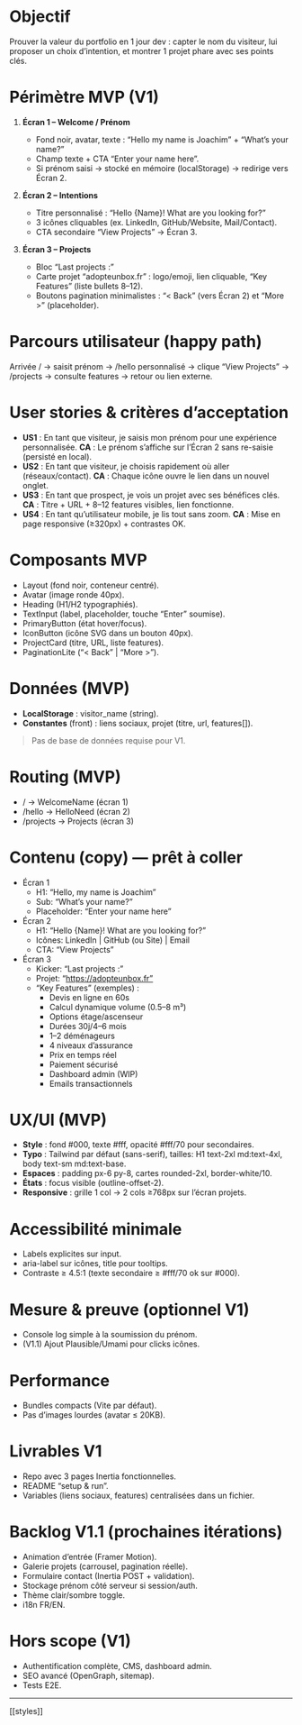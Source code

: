 # **Objectif**

Prouver la valeur du portfolio en 1 jour dev : capter le nom du visiteur, lui proposer un choix d’intention, et montrer 1 projet phare avec ses points clés.

# **Périmètre MVP (V1)**

1. **Écran 1 – Welcome / Prénom**

    - Fond noir, avatar, texte : “Hello my name is Joachim” + “What’s your name?”
    - Champ texte + CTA “Enter your name here”.
    - Si prénom saisi → stocké en mémoire (localStorage) → redirige vers Écran 2.

2. **Écran 2 – Intentions**

    - Titre personnalisé : “Hello {Name}! What are you looking for?”
    - 3 icônes cliquables (ex. LinkedIn, GitHub/Website, Mail/Contact).
    - CTA secondaire “View Projects” → Écran 3.

3. **Écran 3 – Projects**

    - Bloc “Last projects :”
    - Carte projet “adopteunbox.fr” : logo/emoji, lien cliquable, “Key Features” (liste bullets 8–12).
    - Boutons pagination minimalistes : “< Back” (vers Écran 2) et “More >” (placeholder).

# **Parcours utilisateur (happy path)**

Arrivée / → saisit prénom → /hello personnalisé → clique “View Projects” → /projects → consulte features → retour ou lien externe.

# **User stories & critères d’acceptation**

-   **US1** : En tant que visiteur, je saisis mon prénom pour une expérience personnalisée.
    **CA** : Le prénom s’affiche sur l’Écran 2 sans re-saisie (persisté en local).
-   **US2** : En tant que visiteur, je choisis rapidement où aller (réseaux/contact).
    **CA** : Chaque icône ouvre le lien dans un nouvel onglet.
-   **US3** : En tant que prospect, je vois un projet avec ses bénéfices clés.
    **CA** : Titre + URL + 8–12 features visibles, lien fonctionne.
-   **US4** : En tant qu’utilisateur mobile, je lis tout sans zoom.
    **CA** : Mise en page responsive (≥320px) + contrastes OK.

# **Composants MVP**

-   Layout (fond noir, conteneur centré).
-   Avatar (image ronde 40px).
-   Heading (H1/H2 typographiés).
-   TextInput (label, placeholder, touche “Enter” soumise).
-   PrimaryButton (état hover/focus).
-   IconButton (icône SVG dans un bouton 40px).
-   ProjectCard (titre, URL, liste features).
-   PaginationLite (“< Back” | “More >”).

# **Données (MVP)**

-   **LocalStorage** : visitor_name (string).
-   **Constantes** (front) : liens sociaux, projet (titre, url, features[]).

> Pas de base de données requise pour V1.

# **Routing (MVP)**

-   / → WelcomeName (écran 1)
-   /hello → HelloNeed (écran 2)
-   /projects → Projects (écran 3)

# **Contenu (copy) — prêt à coller**

-   Écran 1
    -   H1: “Hello, my name is Joachim”
    -   Sub: “What’s your name?”
    -   Placeholder: “Enter your name here”
-   Écran 2
    -   H1: “Hello {Name}! What are you looking for?”
    -   Icônes: LinkedIn | GitHub (ou Site) | Email
    -   CTA: “View Projects”
-   Écran 3
    -   Kicker: “Last projects :”
    -   Projet: “https://adopteunbox.fr”
    -   “Key Features” (exemples) :
        -   Devis en ligne en 60s
        -   Calcul dynamique volume (0.5–8 m³)
        -   Options étage/ascenseur
        -   Durées 30j/4–6 mois
        -   1–2 déménageurs
        -   4 niveaux d’assurance
        -   Prix en temps réel
        -   Paiement sécurisé
        -   Dashboard admin (WIP)
        -   Emails transactionnels

# **UX/UI (MVP)**

-   **Style** : fond #000, texte #fff, opacité #fff/70 pour secondaires.
-   **Typo** : Tailwind par défaut (sans-serif), tailles: H1 text-2xl md:text-4xl, body text-sm md:text-base.
-   **Espaces** : padding px-6 py-8, cartes rounded-2xl, border-white/10.
-   **États** : focus visible (outline-offset-2).
-   **Responsive** : grille 1 col → 2 cols ≥768px sur l’écran projets.

# **Accessibilité minimale**

-   Labels explicites sur input.
-   aria-label sur icônes, title pour tooltips.
-   Contraste ≥ 4.5:1 (texte secondaire ≥ #fff/70 ok sur #000).

# **Mesure & preuve (optionnel V1)**

-   Console log simple à la soumission du prénom.
-   (V1.1) Ajout Plausible/Umami pour clicks icônes.

# **Performance**

-   Bundles compacts (Vite par défaut).
-   Pas d’images lourdes (avatar ≤ 20KB).

# **Livrables V1**

-   Repo avec 3 pages Inertia fonctionnelles.
-   README “setup & run”.
-   Variables (liens sociaux, features) centralisées dans un fichier.

# **Backlog V1.1 (prochaines itérations)**

-   Animation d’entrée (Framer Motion).
-   Galerie projets (carrousel, pagination réelle).
-   Formulaire contact (Inertia POST + validation).
-   Stockage prénom côté serveur si session/auth.
-   Thème clair/sombre toggle.
-   i18n FR/EN.

# **Hors scope (V1)**

-   Authentification complète, CMS, dashboard admin.
-   SEO avancé (OpenGraph, sitemap).
-   Tests E2E.

---

[[styles]]
